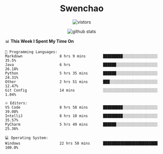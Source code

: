 <h1 align="center">Swenchao</h3>

<p align="center">
  <img src="https://visitor-badge.glitch.me/badge?page_id=Swenchao" alt="vistors" />
</p>

<p align="center">
  <img src="https://github-readme-stats.vercel.app/api?username=Swenchao&count_private=true&show_icons=true&theme=vue-dark&hide_title=true" alt="github stats" />
</p>

<!--START_SECTION:waka-->
📊 **This Week I Spent My Time On** 

```text
💬 Programming Languages: 
Markdown                 8 hrs 9 mins        █████████░░░░░░░░░░░░░░░░   35.5% 
Java                     6 hrs               ██████░░░░░░░░░░░░░░░░░░░   26.18% 
Python                   5 hrs 35 mins       ██████░░░░░░░░░░░░░░░░░░░   24.31% 
Other                    2 hrs 51 mins       ███░░░░░░░░░░░░░░░░░░░░░░   12.47% 
Git Config               14 mins             ░░░░░░░░░░░░░░░░░░░░░░░░░   1.04%

🔥 Editors: 
VS Code                  8 hrs 58 mins       █████████░░░░░░░░░░░░░░░░   39.08% 
IntelliJ                 8 hrs 10 mins       █████████░░░░░░░░░░░░░░░░   35.57% 
PyCharm                  5 hrs 49 mins       ██████░░░░░░░░░░░░░░░░░░░   25.36%

💻 Operating System: 
Windows                  22 hrs 58 mins      █████████████████████████   100.0%

```


<!--END_SECTION:waka-->
